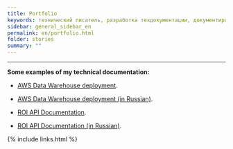 ```yaml
---
title: Portfolio
keywords: технический писатель, разработка техдокументации, документирование API, технический писатель фриланс, технический писатель на подряд
sidebar: general_sidebar_en
permalink: en/portfolio.html
folder: stories
summary: ""
---
```


***

**Some examples of my technical documentation:**

- [AWS Data Warehouse deployment](https://techwritex.github.io/aws_docs_en/).

- [AWS Data Warehouse deployment (in Russian)](https://techwritex.github.io/aws_docs/).

- [ROI API Documentation](https://techwritex.ru/roi_api_en/).

- [ROI API Documentation (in Russian)](https://techwritex.github.io/roi_api/).


{% include links.html %}